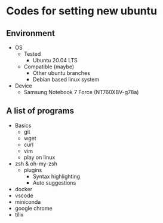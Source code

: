# Codes for setting new ubuntu

## Environment
- OS
  + Tested
    + Ubuntu 20.04 LTS
  + Compatible (maybe)
    + Other ubuntu branches
    + Debian based linux system
- Device
  + Samsung Notebook 7 Force (NT760XBV-g78a)

## A list of programs
- Basics
  + git
  + wget
  + curl
  + vim
  + play on linux
- zsh & oh-my-zsh
  + plugins
    + Syntax highlighting
    + Auto suggestions
- docker
- vscode
- miniconda
- google chrome
- tilix

